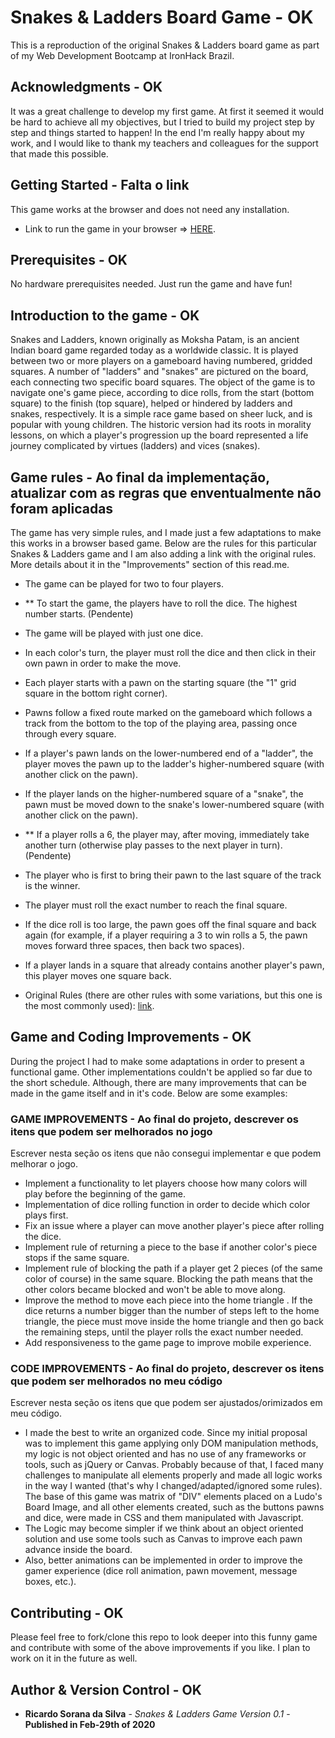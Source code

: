 # Snakes & Ladders Board Game - OK

This is a reproduction of the original Snakes & Ladders board game as part of my Web Development Bootcamp at IronHack Brazil.

## Acknowledgments - OK

It was a great challenge to develop my first game. At first it seemed it would be hard to achieve all my objectives, but I tried to build my project step by step and things started to happen!
In the end I'm really happy about my work, and I would like to thank my teachers and colleagues for the support that made this possible.

## Getting Started - Falta o link

This game works at the browser and does not need any installation.

* Link to run the game in your browser => [HERE](link).

## Prerequisites - OK

No hardware prerequisites needed. Just run the game and have fun!

## Introduction to the game - OK

Snakes and Ladders, known originally as Moksha Patam, is an ancient Indian board game regarded today as a worldwide classic. It is played between two or more players on a gameboard having numbered, gridded squares. A number of "ladders" and "snakes" are pictured on the board, each connecting two specific board squares. The object of the game is to navigate one's game piece, according to dice rolls, from the start (bottom square) to the finish (top square), helped or hindered by ladders and snakes, respectively.
It is a simple race game based on sheer luck, and is popular with young children.
The historic version had its roots in morality lessons, on which a player's progression up the board represented a life journey complicated by virtues (ladders) and vices (snakes).

## Game rules - Ao final da implementação, atualizar com as regras que enventualmente não foram aplicadas

The game has very simple rules, and I made just a few adaptations to make this works in a browser based game.
Below are the rules for this particular Snakes & Ladders game and I am also adding a link with the original rules.
More details about it in the "Improvements" section of this read.me.

* The game can be played for two to four players.
* ** To start the game, the players have to roll the dice. The highest number starts. (Pendente)
* The game will be played with just one dice.
* In each color's turn, the player must roll the dice and then click in their own pawn in order to make the move.
* Each player starts with a pawn on the starting square (the "1" grid square in the bottom right corner).
* Pawns follow a fixed route marked on the gameboard which follows a track from the bottom to the top of the playing area, passing once through every square.
* If a player's pawn lands on the lower-numbered end of a "ladder", the player moves the pawn up to the ladder's higher-numbered square (with another click on the pawn).
* If the player lands on the higher-numbered square of a "snake", the pawn must be moved down to the snake's lower-numbered square (with another click on the pawn).
* ** If a player rolls a 6, the player may, after moving, immediately take another turn (otherwise play passes to the next player in turn). (Pendente)
* The player who is first to bring their pawn to the last square of the track is the winner.
* The player must roll the exact number to reach the final square.
* If the dice roll is too large, the pawn goes off the final square and back again (for example, if a player requiring a 3 to win rolls a 5, the pawn moves forward three spaces, then back two spaces).
* If a player lands in a square that already contains another player's pawn, this player moves one square back.


* Original Rules (there are other rules with some variations, but this one is the most commonly used): [link](https://www.wikihow.com/Play-Snakes-and-Ladders).

## Game and Coding Improvements - OK

During the project I had to make some adaptations in order to present a functional game. Other implementations couldn't be applied so far due to the short schedule. Although, there are many improvements that can be made in the game itself and in it's code. Below are some examples:

### GAME IMPROVEMENTS - Ao final do projeto, descrever os itens que podem ser melhorados no jogo

Escrever nesta seção os itens que não consegui implementar e que podem melhorar o jogo.

* Implement a functionality to let players choose how many colors will play before the beginning of the game.
* Implementation of dice rolling function in order to decide which color plays first.
* Fix an issue where a player can move another player's piece after rolling the dice.
* Implement rule of returning a piece to the base if another color's piece stops if the same square.
* Implement rule of blocking the path if a player get 2 pieces (of the same color of course) in the same square. Blocking the path means that the other colors became blocked and won't be able to move along.
* Improve the method to move each piece into the home triangle . If the dice returns a number bigger than the number of steps left to the home triangle, the piece must move inside the home triangle and then go back the remaining steps, until the player rolls the exact number needed.
* Add responsiveness to the game page to improve mobile experience.

### CODE IMPROVEMENTS - Ao final do projeto, descrever os itens que podem ser melhorados no meu código

Escrever nesta seção os itens que que podem ser ajustados/orimizados em meu código.

* I made the best to write an organized code. Since my initial proposal was to implement this game applying only DOM manipulation methods, my logic is not object oriented and has no use of any frameworks or tools, such as jQuery or Canvas. Probably because of that, I faced many challenges to manipulate all elements properly and made all logic works in the way I wanted (that's why I changed/adapted/ignored some rules). The base of this game was matrix of "DIV" elements placed on a Ludo's Board Image, and all other elements created, such as the buttons pawns and dice, were made in CSS and them manipulated with Javascript.
* The Logic may become simpler if we think about an object oriented solution and use some tools such as Canvas to improve each pawn advance inside the board.
* Also, better animations can be implemented in order to improve the gamer experience (dice roll animation, pawn movement, message boxes, etc.).

## Contributing - OK

Please feel free to fork/clone this repo to look deeper into this funny game and contribute with some of the above improvements if you like. I plan to work on it in the future as well.

## Author & Version Control - OK

* **Ricardo Sorana da Silva** - *Snakes & Ladders Game Version 0.1* - **Published in Feb-29th of 2020**
